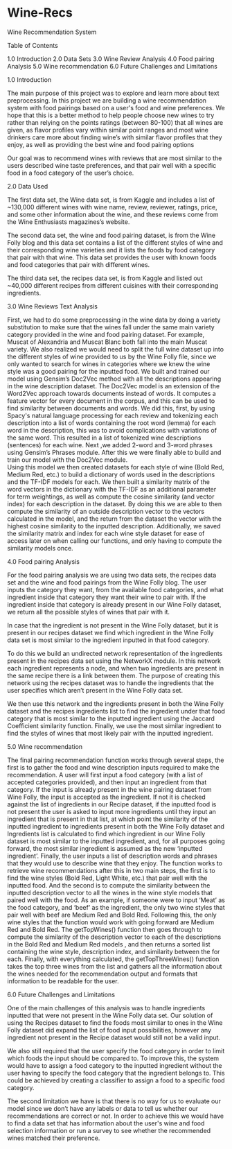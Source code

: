# Wine-Recs

Wine Recommendation System

Table of Contents

1.0 Introduction
2.0 Data Sets
3.0 Wine Review Analysis
4.0 Food pairing Analysis 
5.0 Wine recommendation
6.0 Future Challenges and Limitations

1.0 Introduction

The main purpose of this project was to explore and learn more about text preprocessing. In this project we are building a wine recommendation system with food pairings based on a user's food and wine preferences. We hope that this is a better method to help people choose new wines to try rather than relying on the points ratings (between 80-100) that all wines are given, as flavor profiles vary within similar point ranges and most wine drinkers care more about finding wine’s with similar flavor profiles that they enjoy, as well as providing the best wine and food pairing options

Our goal was to recommend wines with reviews that are most similar to the users described wine taste preferences, and that pair well with a specific food in a food category of the user’s choice. 

2.0 Data Used 

The first data set, the Wine data set, is from Kaggle and includes a list of ~130,000 different wines with wine name, review, reviewer, ratings, price, and some other information about the wine, and these reviews come from the Wine Enthusiasts magazines’s website. 

The second data set, the wine and food pairing dataset, is from the Wine Folly blog and this data set contains a list of the different styles of wine and their corresponding wine varieties and it lists the foods by food category that pair with that wine. This data set provides the user with known foods and food categories that pair with different wines. 

The third data set, the recipes data set, is from Kaggle and listed out ~40,000 different recipes from different cuisines with their corresponding ingredients.  


3.0 Wine Reviews Text Analysis 

First, we had to do some preprocessing in the wine data by doing a variety substitution to make sure that the wines fall under the same main variety category provided in the wine and food pairing dataset. For example, Muscat of Alexandria and Muscat Blanc both fall into the main Muscat variety.  We also realized we would need to split the full wine dataset up into the different styles of wine provided to us by the Wine Folly file, since we only wanted to search for wines in categories where we knew the wine style was a good pairing for the inputted food. 
We built and trained our model using Gensim’s Doc2Vec method with all the descriptions appearing in the wine description dataset.  The Doc2Vec model is an extension of the Word2Vec approach towards documents instead of words. It computes a feature vector for every document in the corpus, and this can be used to find similarity between documents and words. 
We did this, first, by using Spacy's natural language processing for each review and tokenizing each description into a list of words containing the root word (lemma) for each word in the description, this was to avoid complications with variations of the same word. This resulted in a list of tokenized wine descriptions (sentences) for each wine. Next ,we added 2-word and 3-word phrases using Gensim’s Phrases module.  After this we were finally able to build and train our model with the Doc2Vec module.  
Using this model we then created datasets for each style of wine (Bold Red, Medium Red, etc.) to build a dictionary of words used in the descriptions and the TF-IDF models for each.  We then built a similarity matrix of the word vectors in the dictionary with the TF-IDF as an additional parameter for term weightings, as well as compute the cosine similarity (and vector index) for each description in the dataset. By doing this we are able to then compute the similarity of an outside description vector to the vectors calculated in the model, and the return from the dataset the vector with the highest cosine similarity to the inputted description. Additionally, we saved the similarity matrix and index for each wine style dataset for ease of access later on when calling our functions, and only having to compute the similarity models once.

4.0 Food pairing Analysis

For the food pairing analysis we are using two data sets, the recipes data set and the wine and food pairings from the Wine Folly blog. The user inputs the category they want, from the available food categories, and what ingredient inside that category they want their wine to pair with. If the ingredient inside that category is already present in our Wine Folly dataset, we return all the possible styles of wines that pair with it. 

In case that the ingredient is not present in the Wine Folly dataset, but it is present in our recipes dataset we find which ingredient in the Wine Folly data set is most similar to the ingredient inputted in that food category. 

To do this we build an undirected network representation of the ingredients present in the recipes data set using the NetworkX module. In this network each ingredient represents a node, and when two ingredients are present in the same recipe there is a link between them. The purpose of creating this network using the recipes dataset was to handle the ingredients that the user specifies which aren’t present in the Wine Folly data set. 

We then use this network and the ingredients present in both the Wine Folly dataset and the recipes ingredients list to find the ingredient under that food category that is most similar to the inputted ingredient using the Jaccard Coefficient similarity function. Finally, we use the most similar ingredient to find the styles of wines that most likely pair with the inputted ingredient. 

5.0 Wine recommendation 

The final pairing recommendation function works through several steps, the first is to gather the food and wine description inputs required to make the recommendation. A user will first input a food category (with a list of accepted categories provided), and then input an ingredient from that category. If the input is already present in the wine pairing dataset from Wine Folly, the input is accepted as the ingredient. If not it is checked against the list of ingredients in our Recipe dataset, if the inputted food is not present the user is asked to input more ingredients until they input an ingredient that is present in that list, at which point the similarity of the inputted ingredient to ingredients present in both the Wine Folly dataset and Ingredients list is calculated to find which ingredient in our Wine Folly dataset is most similar to the inputted ingredient, and, for all purposes going forward, the most similar ingredient is assumed as the new ‘inputted ingredient’.  Finally, the user inputs a list of description words and phrases that they would use to describe wine that they enjoy.
The function works to retrieve wine recommendations after this in two main steps, the first is to find the wine styles (Bold Red, Light White, etc.) that pair well with the inputted food. And the second is to compute the similarity between the inputted description vector to all the wines in the wine style models that paired well with the food.  As an example, if someone were to input ‘Meat’ as the food category, and ‘beef’ as the ingredient,  the only two wine styles that pair well with beef are Medium Red and Bold Red.  Following this, the only wine styles that the function would work with going forward are Medium Red and Bold Red.   The getTopWines() function then goes through to compute the similarity of the description vector to each of the descriptions in the Bold Red and Medium Red models , and then returns a sorted list containing the wine style, description index, and similarity between the for each. 
Finally, with everything calculated, the getTopThreeWines() function takes the top three wines from the list and gathers all the information about the wines needed for the recommendation output and formats that information to be readable for the user.

6.0 Future Challenges and Limitations

One of the main challenges of this analysis was to handle ingredients inputted that were not present in the Wine Folly data set. Our solution of using the Recipes dataset to find the foods most similar to ones in the Wine Folly dataset did expand the list of food input possibilities, however any ingredient not present in the Recipe dataset would still not be a valid input.  

We also still required that the user specify the food category in order to limit which foods the input should be compared to. To improve this, the system would have to assign a food category to the inputted ingredient without the user having to specify the food category that the ingredient belongs to. This could be achieved by creating a classifier to assign a food to a specific food category. 

The second limitation we have is that there is no way for us to evaluate our model since we don’t have any labels or data to tell us whether our recommendations are correct or not. In order to achieve this we would have to find a data set that has information about the user's wine and food selection information or run a survey to see whether the recommended wines matched their preference. 
